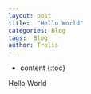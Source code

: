 ```yaml
---
layout: post
title:  "Hello World"
categories: Blog
tags:  Blog
author: Trelis
---
```


* content
{:toc}

Hello World
